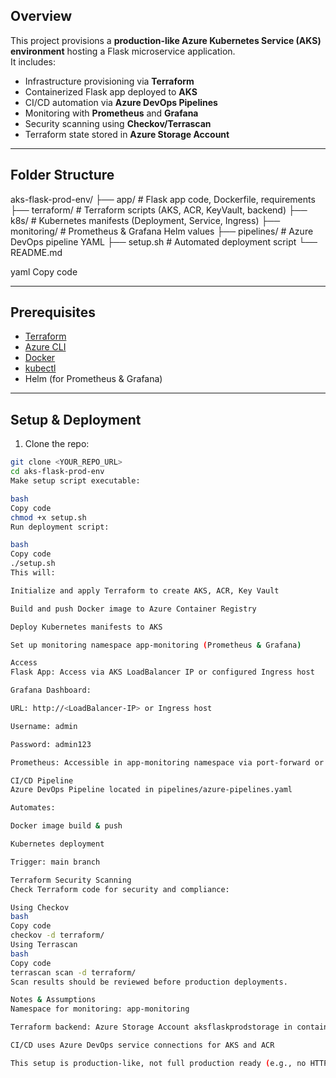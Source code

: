 ## Overview
This project provisions a **production-like Azure Kubernetes Service (AKS) environment** hosting a Flask microservice application.  
It includes:

- Infrastructure provisioning via **Terraform**
- Containerized Flask app deployed to **AKS**
- CI/CD automation via **Azure DevOps Pipelines**
- Monitoring with **Prometheus** and **Grafana**
- Security scanning using **Checkov/Terrascan**
- Terraform state stored in **Azure Storage Account**

---

## Folder Structure

aks-flask-prod-env/
├── app/ # Flask app code, Dockerfile, requirements
├── terraform/ # Terraform scripts (AKS, ACR, KeyVault, backend)
├── k8s/ # Kubernetes manifests (Deployment, Service, Ingress)
├── monitoring/ # Prometheus & Grafana Helm values
├── pipelines/ # Azure DevOps pipeline YAML
├── setup.sh # Automated deployment script
└── README.md

yaml
Copy code

---

## Prerequisites

- [Terraform](https://www.terraform.io/downloads.html)
- [Azure CLI](https://docs.microsoft.com/cli/azure/install-azure-cli)
- [Docker](https://www.docker.com/get-started)
- [kubectl](https://kubernetes.io/docs/tasks/tools/)
- Helm (for Prometheus & Grafana)

---

## Setup & Deployment

1. Clone the repo:
```bash
git clone <YOUR_REPO_URL>
cd aks-flask-prod-env
Make setup script executable:

bash
Copy code
chmod +x setup.sh
Run deployment script:

bash
Copy code
./setup.sh
This will:

Initialize and apply Terraform to create AKS, ACR, Key Vault

Build and push Docker image to Azure Container Registry

Deploy Kubernetes manifests to AKS

Set up monitoring namespace app-monitoring (Prometheus & Grafana)

Access
Flask App: Access via AKS LoadBalancer IP or configured Ingress host

Grafana Dashboard:

URL: http://<LoadBalancer-IP> or Ingress host

Username: admin

Password: admin123

Prometheus: Accessible in app-monitoring namespace via port-forward or LoadBalancer

CI/CD Pipeline
Azure DevOps Pipeline located in pipelines/azure-pipelines.yaml

Automates:

Docker image build & push

Kubernetes deployment

Trigger: main branch

Terraform Security Scanning
Check Terraform code for security and compliance:

Using Checkov
bash
Copy code
checkov -d terraform/
Using Terrascan
bash
Copy code
terrascan scan -d terraform/
Scan results should be reviewed before production deployments.

Notes & Assumptions
Namespace for monitoring: app-monitoring

Terraform backend: Azure Storage Account aksflaskprodstorage in container tfstate

CI/CD uses Azure DevOps service connections for AKS and ACR

This setup is production-like, not full production ready (e.g., no HTTPS ingress, limited node pool scaling)
